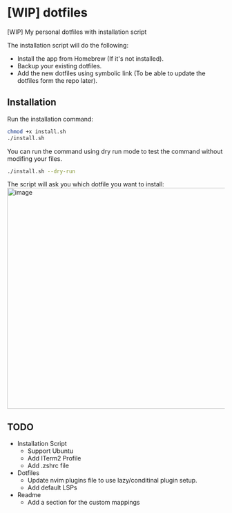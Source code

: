# [WIP] dotfiles
[WIP] My personal dotfiles with installation script

The installation script will do the following:
* Install the app from Homebrew (If it's not installed).
* Backup your existing dotfiles.
* Add the new dotfiles using symbolic link (To be able to update the dotfiles form the repo later).

## Installation
Run the installation command:
```bash
chmod +x install.sh
./install.sh
```

You can run the command using dry run mode to test the command without modifing your files.
```bash
./install.sh --dry-run
```

The script will ask you which dotfile you want to install:
<img width="512" alt="image" src="https://github.com/ammardev/dotfiles/assets/16087389/c0100f36-3ab9-4d09-b655-64001905f8dc">

## TODO
* Installation Script
  * Support Ubuntu
  * Add ITerm2 Profile
  * Add .zshrc file
* Dotfiles
  * Update nvim plugins file to use lazy/conditinal plugin setup.
  * Add default LSPs
* Readme
  * Add a section for the custom mappings
